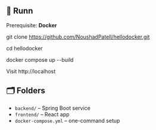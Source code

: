 ## 🚀 Runn  
Prerequisite: **Docker**

git clone https://github.com/NoushadPatell/hellodocker.git

cd hellodocker

docker compose up --build

Visit http://localhost  

## 🗂️ Folders  
- `backend/` – Spring Boot service  
- `frontend/` – React app  
- `docker-compose.yml` – one-command setup


